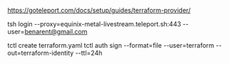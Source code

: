 
https://goteleport.com/docs/setup/guides/terraform-provider/

tsh login --proxy=equinix-metal-livestream.teleport.sh:443 --user=benarent@gmail.com

tctl create terraform.yaml
tctl auth sign --format=file --user=terraform --out=terraform-identity --ttl=24h


